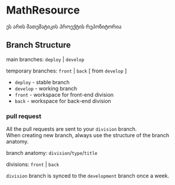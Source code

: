 # MathResource
ეს არის მათემატიკის პროექტის რეპოზიტორია

## Branch Structure

main branches: `deploy` | `develop` 

temporary branches: `front` | `back` [ from `develop` ]

- `deploy` - stable branch
- `develop` - working branch
- `front` - workspace for front-end division
- `back` - workspace for back-end division


### pull request
All the pull requests are sent to your `division` branch.  
When creating new branch, always use the structure of the branch anatomy.

branch anatomy: `division`/`type`/`title`

divisions: `front` | `back`

`division` branch is synced to the `development` branch once a week.

